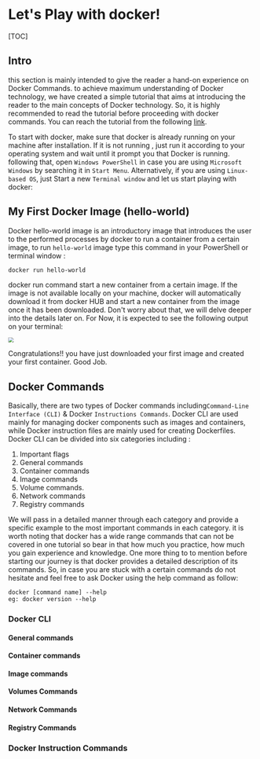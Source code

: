# Let's Play with docker!

[TOC]



## Intro

this section is mainly intended to give the reader a hand-on experience on Docker Commands. to achieve maximum understanding of Docker technology, we have created a simple tutorial that aims at introducing the reader to the main concepts of Docker technology. So, it is highly recommended to read the tutorial before proceeding with docker commands. You can reach the tutorial from the following [link](addlink).

To start with docker, make sure that docker is already running on your machine after installation. If it is not running , just run it according to your operating system and wait until it prompt you that Docker is running. following that, open `Windows PowerShell` in case you are using `Microsoft Windows` by searching it in `Start Menu`. Alternatively, if you are using  `Linux-based OS`, just Start a new `Terminal window` and let us start playing with docker:

## My First Docker Image (hello-world)

Docker hello-world image is an introductory image that introduces the user to the performed processes by docker to run a container from a certain image, to run `hello-world` image type this command in your PowerShell or terminal window :

```
docker run hello-world
```

docker run command start a new container from a certain image. If the image is not available locally  on your machine, docker will automatically download it from docker HUB and start a new container from the image once it has been downloaded. Don't worry about that, we will delve deeper into the details later on. For Now, it is expected to see the following output on your terminal:

<img src="C:\Users\DELL\Desktop\Docker photo\hello-world.jpg" style="zoom:67%;" />

Congratulations!! you have just downloaded your first image and created your first container. Good Job.

## Docker Commands

Basically, there are two types of Docker commands including`Command-Line Interface (CLI)` & Docker `Instructions Commands`. Docker CLI are used mainly for managing docker components such as images and containers, while Docker instruction files are mainly used for creating Dockerfiles. Docker CLI can be divided into six categories including :

1. Important flags 
2. General commands
3. Container commands
4. Image commands
5. Volume commands.
6. Network commands
7. Registry commands

We will pass in a detailed manner through each category and provide a specific example to the most important commands in each category. it is worth noting that docker has a wide range commands that can not be covered in one tutorial so bear in that how much you practice, how much you gain experience and knowledge. One more thing to to mention before starting our journey is that docker provides a detailed description of its commands. So, in case you are stuck with a certain commands do not hesitate and feel free to ask Docker using the help command as follow: 

```
docker [command name] --help
eg: docker version --help
```

### Docker CLI

#### General commands



#### Container commands



#### Image commands



#### Volumes Commands



#### Network Commands



#### Registry Commands



### Docker Instruction Commands

